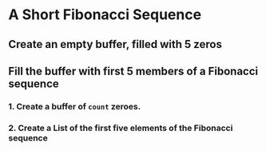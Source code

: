 # A Short Fibonacci Sequence

## Create an empty buffer, filled with 5 zeros

## Fill the buffer with first 5 members of a Fibonacci sequence

### 1. Create a buffer of `count` zeroes.


### 2. Create a List of the first five elements of the Fibonacci sequence


